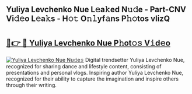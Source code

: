 ## Yuliya Levchenko Nue L𝚎a𝚔ed N𝚞𝚍e - Part-CNV Vi𝚍𝚎o L𝚎a𝚔s - H𝚘𝚝 O𝚗𝚕yf𝚊ns P𝚑𝚘tos vlizQ

# <h2><a href="http://kf1fug.oniu.top/?m=Yuliya+Levchenko+Nue">🔗👉 🔴 Yuliya Levchenko Nue P𝚑ot𝚘𝚜 V𝚒d𝚎o</a></h2>

[![Yuliya Levchenko Nue Nu𝚍e𝚜](https://i.imgur.com/0qMVB7G.gif)](http://kf1fug.oniu.top/?m=Yuliya+Levchenko+Nue)
Digital trendsetter Yuliya Levchenko Nue, recognized for sharing dance and lifestyle content, consisting of presentations and personal vlogs. Inspiring author Yuliya Levchenko Nue, recognized for their ability to capture the imagination and inspire others through their writing.  
